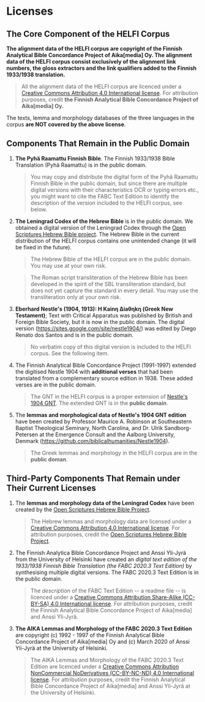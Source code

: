 # Licenses

## The Core Component of the HELFI Corpus

**The alignment data of the HELFI corpus are copyright of the Finnish Analytical Bible Concordance Project of Aika[media] Oy.  The alignment data of the HELFI corpus consist exclusively of the alignment link numbers, the gloss extractors and the link qualifiers added to the Finnish 1933/1938 translation.**

   > All the alignment data of the HELFI corpus are licenced under a [Creative Commons Attribution 4.0 International license](https://creativecommons.org/licenses/by/4.0/). For attribution purposes, credit **the Finnish Analytical Bible Concordance Project of Aika[media] Oy.**

The texts, lemma and morphology databases of the three languages in the corpus **are NOT covered by the above license**. 

## Components That Remain in the Public Domain

1. **The Pyhä Raamattu Finnish Bible**.  The Finnish 1933/1938 Bible Translation (Pyhä Raamattu) is in the public domain. 

   > You may copy and distribute the digital form of the Pyhä Raamattu Finnish Bible in the public domain, but since there are multiple digital versions with their characteristics OCR or typing errors etc., you might want to cite the FABC Text Edition to identify the description of the version included to the HELFI corpus, see below. 

1. **The Leningrad Codex of the Hebrew Bible** is in the public domain. We obtained a digital version of the Leningrad Codex through the [Open Scriptures Hebrew Bible project](https://hb.openscriptures.org/).  The Hebrew Bible in the current distribution of the HELFI corpus contains one unintended change (it will be fixed in the future).   

   > The Hebrew Bible of the HELFI corpus are in the public domain.  You may use at your own risk.

   > The Roman script transliteration of the Hebrew Bible has been developed in the spirit of the SBL transliteration standard, but does not yet capture the standard in every detail.  You may use the transliteration only at your own risk.

1. **Eberhard Nestle's (1904, 1913): H Kainη ∆iaθηkη (Greek New Testament)**; Text with Critical Apparatus was published by British and Foreign Bible Society, but it is now in the public domain.  The digital version (https://sites.google.com/site/nestle1904/) was edited by Diego Renato dos Santos and is in the public domain.

   > No verbatim copy of this digital version is included to the HELFI corpus.  See the following item. 
    
1. The Finnish Analytical Bible Concordance Project (1991-1997) extended the digitised Nestle 1904 with **additional verses** that had been translated from a complementary source edition in 1938.  These added verses are in the public domain.

   > The GNT in the HELFI corpus is a proper extension of [Nestle's 1904 GNT](https://sites.google.com/site/nestle1904/).  The extended GNT is in the **public domain**.
       
1. The **lemmas and morphological data of Nestle's 1904 GNT edition** have been created by Professor Maurice A. Robinson at Southeastern Baptist Theological Seminary, North Carolina, and Dr. Ulrik Sandborg-Petersen at the Emergence Consult and the Aalborg University, Denmark (https://github.com/biblicalhumanities/Nestle1904).

   > The Greek lemmas and morphology in the HELFI corpus are in the **public doman**.

## Third-Party Components That Remain under Their Current Licenses

1. The **lemmas and morphology data of the Leningrad Codex** have been created by the [Open Scriptures Hebrew Bible Project](https://hb.openscriptures.org/).

   > The Hebrew lemmas and morphology data are licensed under a [Creative Commons Attribution 4.0 International license](https://creativecommons.org/licenses/by/4.0/). For attribution purposes, credit the [Open Scriptures Hebrew Bible Project](https://hb.openscriptures.org/).

1. The Finnish Analytica Bible Concordance Project and Anssi Yli-Jyrä from the University of Helsinki have created an *digital text edition of the 1933/1938 Finnish Bible Translation (the FABC 2020.3 Text Edition)* by synthesising multiple digital versions.  The FABC 2020.3 Text Edition is in the public domain.

   > The *description* of the FABC Text Edition -- a readme file -- is licenced under a [Creative Commons Attribution Share-Alike (CC-BY-SA) 4.0 International license](https://creativecommons.org/licenses/by-sa/4.0/).  For attribution purposes, credit the Finnish Analytical Bible Concordance Project of Aika[media] and Anssi Yli-Jyrä.
   
1. **The AIKA Lemmas and Morphology of the FABC 2020.3 Text Edition** are copyright (c) 1992 - 1997 of the Finnish Analytical Bible Concordance Project of Aika[media] Oy and (c) March 2020 of Anssi Yli-Jyrä at the University of Helsinki.

   > The AIKA Lemmas and Morphology of the FABC 2020.3 Text Edition are licenced under a [Creative Commons Attribution NonCommercial NoDerivatives (CC-BY-NC-ND) 4.0 International license](https://creativecommons.org/licenses/by-nc-nd/4.0/). For attribution purposes, credit the Finnish Analytical Bible Concordance Project of Aika[media] and Anssi Yli-Jyrä at the University of Helsinki.


